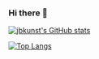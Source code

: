 ### Hi there 👋

[![jbkunst's GitHub stats](https://github-readme-stats.vercel.app/api?username=jbkunst&count_private=true&hide_border=true)]()

[![Top Langs](https://github-readme-stats.vercel.app/api/top-langs/?username=jbkunst&count_private=true&hide_border=true)]()

